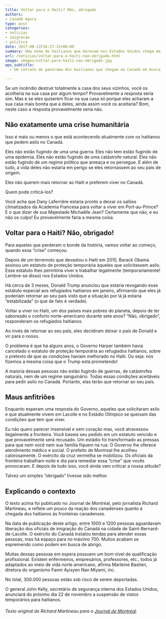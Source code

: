 ```yaml
---
title: Voltar para o Haiti? Não, obrigado
authors:
- Canadá Agora
type: post
categories:
- noticias
- imigracao
- politica
date: 2017-08-13T16:27:33+00:00
summary: Uma onda de haitianos que moravam nos Estados Unidos chega em busca de asilo no Canadá. Uma breve reflexão sobre porque eles não querem voltar para o Haiti.
url: /noticias/voltar-para-o-haiti-nao-obrigado.html
image: images/voltar-para-haiti-nao-obrigado.jpg
wps_subtitle:
  - Um retrato do panorama dos haitianos que chegam ao Canadá em busca de asilo

---
```

Se um incêndio destruir totalmente a casa dos seus vizinhos, você os acolheria na sua casa por algum tempo? Provavelmente a resposta seria sim. Mas e se eles quiserem ficar na sua casa só porque eles acharam a sua casa mais bonita que a deles, ainda assim você os aceitaria? Bom, neste caso a resposta provavelmente seria não.

## Não exatamente uma crise humanitária

Isso é mais ou menos o que está acontecendo atualmente com os haitianos que pedem asilo no Canadá.

Eles não estão fugindo de uma uma guerra. Eles não tem estão fugindo de uma epidemia. Eles não estão fugindo de uma catástrofe natural. Eles não estão fugindo de um regime político que ameaça e os persegue. E além de tudo, a vida deles não estaria em perigo se eles retornassem ao seu país de origem.

Eles não querem mais retornar ao Haiti e preferem viver no Canadá.

Quem pode criticá-los?

Você acha que Dany Laferrière estaria pronto a deixar os salões climatizados da Academia Francesa para voltar a viver em Port-au-Prince? E o que dizer de sua Majestade Michaëlle Jean? Certamente que não, e eu não os culpo! Eu provavelmente faria a mesma coisa.

## Voltar para o Haiti? Não, obrigado!

Para aqueles que perderam o bonde da história, vamos voltar ao começo, quando essa &#8220;crise&#8221; começou.

Depois de um terremoto que devastou o Haiti em 2010, Barack Obama assinou um estatuto de proteção temporária àqueles que solicitassem asilo. Esse estatuto lhes permitiria viver e trabalhar legalmente (temporariamente! Lembre-se disso) nos Estados Unidos.

Há cerca de 3 meses, Donald Trump anunciou que estaria revogando esse estatuto especial aos refugiados haitianos em janeiro, afirmando que eles já poderiam retornar ao seu país visto que a situação por lá já estaria &#8220;estabilizada&#8221; (o que de fato é verdade).

Voltar a viver no Haiti, um dos países mais pobres do planeta, depois de ter saboreado o conforto norte-americano durante sete anos? &#8220;Não, obrigado&#8221;, responderam os refugiados haitianos.

Ao invés de retornar ao seu país, eles decidiram deixar o país de Donald e vir para o nosso.

O problema é que há alguns anos, o Governo Harper também havia cancelado o estatuto de proteção temporária ao refugiados haitianos, sobre o pretexto de que as condições haviam melhorado no Haiti. Ou seja: nós fizemos a mesma coisa que o Trump está prometendo!

A maioria dessas pessoas não estão fugindo de guerras, de catástrofes naturais, nem de um regime sanguinário. Todas essas condições aceitáveis para pedir asilo no Canadá. Portanto, elas terão que retornar ao seu país.

## Maus anfitriões

Enquanto esperam uma resposta do Governo, aqueles que solicitaram asilo e que atualmente vivem em Lacolle e no Estádio Olímpico se queixam das condições que tem que viver.

Eu não quero parecer insensível e sem coração mas, você atravessou ilegalmente a fronteira. Você baseia seu pedido em um estatuto vencido e que provavelmente será recusado. Um estádio foi transformado as pressas para que nem você nem sua família fiquem na rua. O Governo lhe oferece atendimento médico e social. O prefeito de Montreal lhe acolheu calorosamente. O exército da cruz vermelha se mobilizou. Os oficiais da fronteira trabalham noite e dia para remediar essa &#8220;crise&#8221; que vocês provocaram. E depois de tudo isso, você ainda vem criticar a nossa atitude?

Talvez um simples &#8220;obrigado&#8221; tivesse sido melhor.

## Explicando o contexto

O texto acima foi publicado no Journal de Montréal, pelo jornalista Richard Martineau, e reflete um pouco da reação dos canadenses quanto à chegada dos haitianos às fronteiras canadenses.

Na data de publicação deste artigo, entre 1000 e 1200 pessoas aguardavam liberação dos oficiais de imigração do Canadá na cidade de Saint-Bernard-de-Lacolle. O exército do Canadá instalou tendas para atender essas pessoas, mas há espaço para no máximo 700. Muitos acabam se espremendo como podem em busca de abrigo.

Muitas dessas pessoas em espera possuem um bom nível de qualificação profissional. Existem enfermeiros, empresários, professores, etc., todos já adaptados ao meio de vida norte americano, afirma Marleine Bastien, diretora do organismo Fanm Ayisyen Nan Miyami, inc.

No total, 300.000 pessoas estão sob risco de serem deportadas.

O general John Kelly, secretário de segurança interna dos Estados Unidos, anunciará do próximo dia 22 de novembro a suspensão de vistos temporários para haitianos.

###### Texto original de Richard Martineau para o <a href="http://www.journaldemontreal.com/2017/08/12/un-merci-serait-apprecie" target="_blank" rel="noopener">Journal de Montréal</a>.